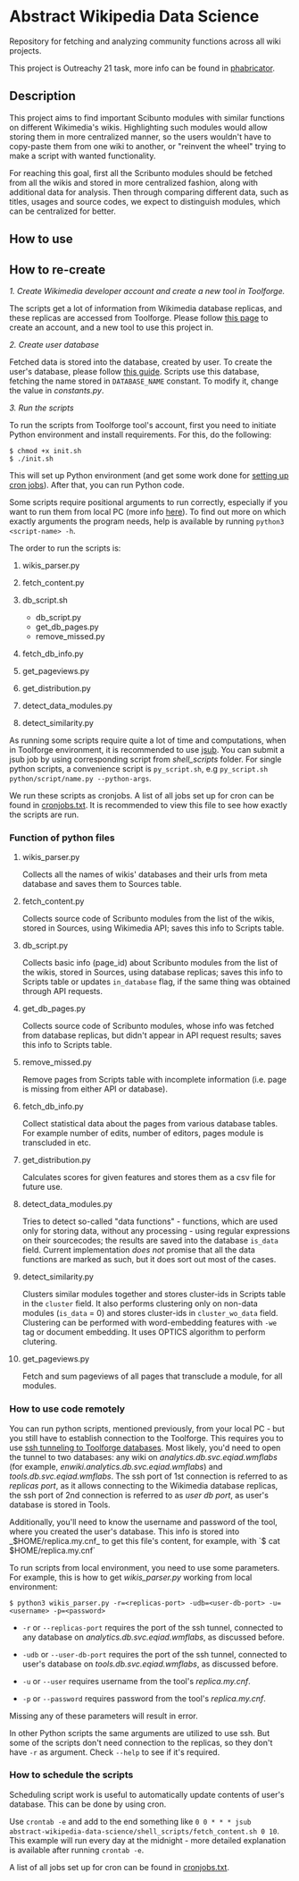 # Abstract Wikipedia Data Science

Repository for fetching and analyzing community functions across all wiki projects.

This project is Outreachy 21 task, more info can be found in [phabricator](https://phabricator.wikimedia.org/T263678).

## Description

This project aims to find important Scibunto modules with similar functions on different Wikimedia's wikis.
Highlighting such modules would allow storing them in more centralized manner, so the users wouldn't
have to copy-paste them from one wiki to another, or "reinvent the wheel" trying to make a script with wanted
functionality.

For reaching this goal, first all the Scribunto modules should be fetched from all the wikis and stored in more
centralized fashion, along with additional data for analysis. Then through comparing different data, such as titles,
usages and source codes, we expect to distinguish modules, which can be centralized for better.

## How to use

## How to re-create

_1. Create Wikimedia developer account and create a new tool in Toolforge._

The scripts get a lot of information from Wikimedia database replicas, and these replicas are accessed from
Toolforge. Please follow [this page](https://wikitech.wikimedia.org/wiki/Portal:Toolforge/Quickstart)
to create an account, and a new tool to use this project in.

_2. Create user database_

Fetched data is stored into the database, created by user. To create the user's database, please follow
[this guide](database_setup.md). Scripts use this database, fetching the name stored in `DATABASE_NAME` constant.
To modify it, change the value in _constants.py_.

_3. Run the scripts_

To run the scripts from Toolforge tool's account, first you need to initiate Python environment and
install requirements. For this, do the following:

```shell
$ chmod +x init.sh
$ ./init.sh
```

This will set up Python environment (and get some work done for
[setting up cron jobs](#how-to-schedule-the-scripts)). After that, you can run Python code.

Some scripts require positional arguments to run correctly, especially if you want to run them from local PC
(more info [here](#how-to-use-code-remotely)). To find out more on which exactly arguments the program needs,
help is available by running `python3 <script-name> -h`.

The order to run the scripts is:

1. wikis_parser.py
2. fetch_content.py
3. db_script.sh

   - db_script.py
   - get_db_pages.py
   - remove_missed.py

4. fetch_db_info.py
5. get_pageviews.py
6. get_distribution.py
7. detect_data_modules.py
8. detect_similarity.py

As running some scripts require quite a lot of time and computations, when in Toolforge environment,
it is recommended to use [jsub](https://wikitech.wikimedia.org/wiki/Help:Toolforge/Grid#Submitting_simple_one-off_jobs_using_'jsub').
You can submit a jsub job by using corresponding script from _shell_scripts_ folder. For single python scripts, a convenience script is `py_script.sh`, e.g `py_script.sh python/script/name.py --python-args`.

We run these scripts as cronjobs. A list of all jobs set up for cron can be found in [cronjobs.txt](cronjobs.txt). It is recommended to view this file to see how exactly the scripts are run.

### Function of python files

1. wikis_parser.py

   Collects all the names of wikis' databases and their urls from meta database and saves them to Sources table.

2. fetch_content.py

   Collects source code of Scribunto modules from the list of the wikis, stored in Sources, using Wikimedia API;
   saves this info to Scripts table.

3. db_script.py

   Collects basic info (page_id) about Scribunto modules from the list of the wikis, stored in Sources,
   using database replicas; saves this info to Scripts table or updates `in_database` flag, if the same thing
   was obtained through API requests.

4. get_db_pages.py

   Collects source code of Scribunto modules, whose info was fetched from database replicas, but didn't appear
   in API request results; saves this info to Scripts table.

5. remove_missed.py

   Remove pages from Scripts table with incomplete information (i.e. page is missing from either API or database).

6. fetch_db_info.py

   Collect statistical data about the pages from various database tables. For example number of edits, number of editors, pages module is transcluded in etc.

7. get_distribution.py

   Calculates scores for given features and stores them as a csv file for future use.

8. detect_data_modules.py

   Tries to detect so-called "data functions" - functions, which are used only for storing data, without any processing - using regular expressions on their sourcecodes; the results are saved into the database `is_data` field. Current implementation _does not_ promise that all the data functions are marked as such, but it does sort out most of the cases.

9. detect_similarity.py

   Clusters similar modules together and stores cluster-ids in Scripts table in the `cluster` field. It also performs clustering only on non-data modules (`is_data` = 0) and stores cluster-ids in `cluster_wo_data` field. Clustering can be performed with word-embedding features with `-we` tag or document embedding. It uses OPTICS algorithm to perform clutering.

10. get_pageviews.py

    Fetch and sum pageviews of all pages that transclude a module, for all modules.

### How to use code remotely

You can run python scripts, mentioned previously, from your local PC - but you still have to establish
connection to the Toolforge. This requires you to use [ssh tunneling to Toolforge databases](https://wikitech.wikimedia.org/wiki/Help:Toolforge/Database#SSH_tunneling_for_local_testing_which_makes_use_of_Wiki_Replica_databases).
Most likely, you'd need to open the tunnel to two databases: any wiki on _analytics.db.svc.eqiad.wmflabs_
(for example, _enwiki.analytics.db.svc.eqiad.wmflabs_) and _tools.db.svc.eqiad.wmflabs_.
The ssh port of 1st connection is referred to as _replicas port_, as it allows connecting to the Wikimedia database replicas,
the ssh port of 2nd connection is referred to as _user db port_, as user's database is stored in Tools.

Additionally, you'll need to know the username and password of the tool, where you created the user's database.
This info is stored into _$HOME/replica.my.cnf_ to get this file's content, for example,
with `$ cat $HOME/replica.my.cnf`

To run scripts from local environment, you need to use some parameters.
For example, this is how to get _wikis_parser.py_ working from local environment:

```shell
$ python3 wikis_parser.py -r=<replicas-port> -udb=<user-db-port> -u=<username> -p=<password>
```

- `-r` or `--replicas-port` requires the port of the ssh tunnel, connected to any database on
  _analytics.db.svc.eqiad.wmflabs_, as discussed before.
- `-udb` or `--user-db-port` requires the port of the ssh tunnel, connected to user's database on
  _tools.db.svc.eqiad.wmflabs_, as discussed before.
- `-u` or `--user` requires username from the tool's _replica.my.cnf_.

- `-p` or `--password` requires password from the tool's _replica.my.cnf_.

Missing any of these parameters will result in error.

In other Python scripts the same arguments are utilized to use ssh. But some of the scripts don't need connection
to the replicas, so they don't have `-r` as argument. Check `--help` to see if it's required.

### How to schedule the scripts

Scheduling script work is useful to automatically update contents of user's database. This can be done by using cron.

Use `crontab -e` and add to the end something like
`0 0 * * * jsub abstract-wikipedia-data-science/shell_scripts/fetch_content.sh 0 10`.
This example will run every day at the midnight - more detailed explanation is available after running `crontab -e`.

A list of all jobs set up for cron can be found in [cronjobs.txt](cronjobs.txt).
